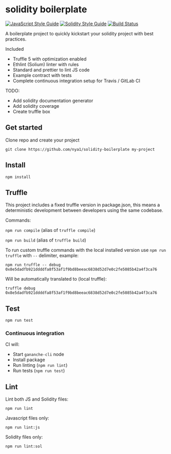 # solidity boilerplate

[![JavaScript Style Guide](https://img.shields.io/badge/js%20code%20style-standard-brightgreen.svg)](https://github.com/standard/standard)
[![Solidity Style Guide](https://img.shields.io/badge/solidity%20code%20style-ethlint-brightgreen.svg)](https://github.com/duaraghav8/Ethlint)
[![Build Status](https://travis-ci.org/nya1/solidity-boilerplate.svg?branch=master)](https://travis-ci.org/nya1/solidity-boilerplate)


A boilerplate project to quickly kickstart your solidity project with best practices.

Included

 * Truffle 5 with optimization enabled
 * Ethlint (Solium) linter with rules
 * Standard and prettier to lint JS code
 * Example contract with tests
 * Complete continuous integration setup for Travis / GitLab CI


TODO:

 * Add solidity documentation generator
 * Add solidity coverage
 * Create truffle box


## Get started

Clone repo and create your project

`git clone https://github.com/nya1/solidity-boilerplate my-project`


## Install

`npm install`


## Truffle

This project includes a fixed truffle version in package.json, this means a deterministic development between developers using the same codebase.

Commands:

`npm run compile` (alias of `truffle compile`)

`npm run build` (alias of `truffle build`)


To run custom truffle commands with the local installed version use `npm run truffle` with `--` delimiter, example:

`npm run truffle -- debug 0x8e5dadfb921ddddfa8f53af1f9bd8beeac6838d52d7e0c2fe5085b42a4f3ca76`

Will be automatically translated to (local truffle):

`truffle debug 0x8e5dadfb921ddddfa8f53af1f9bd8beeac6838d52d7e0c2fe5085b42a4f3ca76`


## Test

`npm run test`


### Continuous integration

CI will:

 * Start `gananche-cli` node
 * Install package
 * Run linting (`npm run lint`)
 * Run tests (`npm run test`)


## Lint

Lint both JS and Solidity files:

`npm run lint`


Javascript files only:

`npm run lint:js`


Solidity files only:

`npm run lint:sol`




